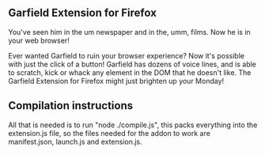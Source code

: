 ## Garfield Extension for Firefox

You've seen him in the um newspaper and in the, umm, films. Now he is in your web browser! 

Ever wanted Garfield to ruin your browser experience? Now it's possible with just the click of a button! Garfield has dozens of voice lines, and is able to scratch, kick or whack any element in the DOM that he doesn't like. The Garfield Extension for Firefox might just brighten up your Monday!


## Compilation instructions

All that is needed is to run "node ./compile.js", this packs everything into the extension.js file, so the files needed for the addon to work are manifest.json, launch.js and extension.js.
